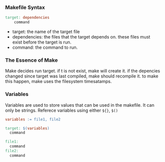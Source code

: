 ### Makefile Syntax

```Makefile
target: dependencies
	command
```
- target: the name of the target file
- dependencies: the files that the target depends on. these files must exist before the target is run.
- command: the command to run.

### The Essence of Make

Make decides run target. if t is not exist, make will create it.
if the depencies changed since target was last compiled, make should recompile it.
to make this happen, make uses the filesystem timesatamps.

### Variables

Variables are used to store values that can be used in the makefile. It can only be strings.
Referece variables using either `${}`, `$()`

```Makefile
variables := file1, file2

target: $(variables)
  command

file1:
  command
file2:
  command
```
